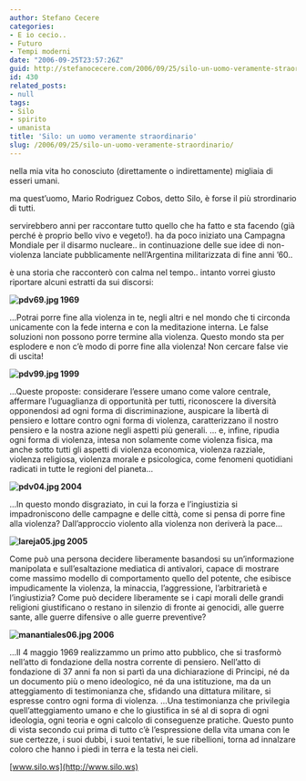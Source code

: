 ```yaml
---
author: Stefano Cecere
categories:
- E io cecio..
- Futuro
- Tempi moderni
date: "2006-09-25T23:57:26Z"
guid: http://stefanocecere.com/2006/09/25/silo-un-uomo-veramente-straordinario/
id: 430
related_posts:
- null
tags:
- Silo
- spirito
- umanista
title: 'Silo: un uomo veramente straordinario'
slug: /2006/09/25/silo-un-uomo-veramente-straordinario/
---
```


nella mia vita ho conosciuto (direttamente o indirettamente) migliaia di esseri umani.
  
ma quest&#8217;uomo, Mario Rodriguez Cobos, detto Silo, è forse il più strordinario di tutti.

servirebbero anni per raccontare tutto quello che ha fatto e sta facendo (già perché è proprio bello vivo e vegeto!). ha da poco iniziato una Campagna Mondiale per il disarmo nucleare.. in continuazione delle sue idee di non-violenza lanciate pubblicamente nell&#8217;Argentina militarizzata di fine anni &#8217;60..

è una storia che racconterò con calma nel tempo.. intanto vorrei giusto riportare alcuni estratti da sui discorsi:

**<img align="left" title="pdv69.jpg" id="image432" alt="pdv69.jpg" src="http://stefanocecere.com/wp-content/uploads/sites/3/2006/09/pdv69.jpg" />1969**

&#8230;Potrai porre fine alla violenza in te, negli altri e nel mondo che ti circonda unicamente con la fede interna e con la meditazione interna. Le false soluzioni non possono porre termine alla violenza. Questo mondo sta per esplodere e non c’è modo di porre fine alla violenza! Non cercare false vie di uscita!

**<img align="left" title="pdv99.jpg" id="image433" alt="pdv99.jpg" src="http://stefanocecere.com/wp-content/uploads/sites/3/2006/09/pdv99.jpg" />1999**

&#8230;Queste proposte: considerare l&#8217;essere umano come valore centrale, affermare l&#8217;uguaglianza di opportunità per tutti, riconoscere la diversità opponendosi ad ogni forma di discriminazione, auspicare la libertà di pensiero e lottare contro ogni forma di violenza, caratterizzano il nostro pensiero e la nostra azione negli aspetti più generali. … e, infine, ripudia ogni forma di violenza, intesa non solamente come violenza fisica, ma anche sotto tutti gli aspetti di violenza economica, violenza razziale, violenza religiosa, violenza morale e psicologica, come fenomeni quotidiani radicati in tutte le regioni del pianeta&#8230;

**<img align="left" title="pdv04.jpg" id="image431" alt="pdv04.jpg" src="http://stefanocecere.com/wp-content/uploads/sites/3/2006/09/pdv04.jpg" />2004**

&#8230;In questo mondo disgraziato, in cui la forza e l’ingiustizia si impadroniscono delle campagne e delle città, come si pensa di porre fine alla violenza? Dall’approccio violento alla violenza non deriverà la pace&#8230;

**<img align="left" title="lareja05.jpg" id="image434" alt="lareja05.jpg" src="http://stefanocecere.com/wp-content/uploads/sites/3/2006/09/lareja05.jpg" />2005**

Come può una persona decidere liberamente basandosi su un’informazione manipolata e sull’esaltazione mediatica di antivalori, capace di mostrare come massimo modello di comportamento quello del potente, che esibisce impudicamente la violenza, la minaccia, l’aggressione, l’arbitrarietà e l’ingiustizia? Come può decidere liberamente se i capi morali delle grandi religioni giustificano o restano in silenzio di fronte ai genocidi, alle guerre sante, alle guerre difensive o alle guerre preventive?

**<img align="left" title="manantiales06.jpg" id="image435" alt="manantiales06.jpg" src="http://stefanocecere.com/wp-content/uploads/sites/3/2006/09/manantiales06.jpg" />2006**

&#8230;Il 4 maggio 1969 realizzammo un primo atto pubblico, che si trasformò nell’atto di fondazione della nostra corrente di pensiero. Nell’atto di fondazione di 37 anni fa non si partì da una dichiarazione di Principi, né da un documento più o meno ideologico, né da una istituzione, ma da un atteggiamento di testimonianza che, sfidando una dittatura militare, si espresse contro ogni forma di violenza. &#8230;Una testimonianza che privilegia quell’atteggiamento umano e che lo giustifica in sé al di sopra di ogni ideologia, ogni teoria e ogni calcolo di conseguenze pratiche. Questo punto di vista secondo cui prima di tutto c’è l’espressione della vita umana con le sue certezze, i suoi dubbi, i suoi tentativi, le sue ribellioni, torna ad innalzare coloro che hanno i piedi in terra e la testa nei cieli.

[www.silo.ws](http://www.silo.ws)